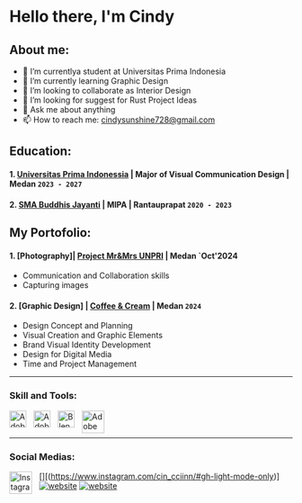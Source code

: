 # Hello there, I'm Cindy
## About me:
- 🔭 I’m currentlya student at Universitas Prima Indonesia
- 🌱 I’m currently learning Graphic Design
- 👯 I’m looking to collaborate as Interior Design
- 🤔 I’m looking for suggest for Rust Project Ideas
- 💬 Ask me about anything
- 📫 How to reach me: cindysunshine728@gmail.com

## Education:

#### 1. [Universitas Prima Indonessia](https://unprimdn.ac.id/) | Major of Visual Communication Design | Medan `2023 - 2027`
 #### 2. [SMA Buddhis Jayanti](https://dapo.kemdikbud.go.id/sekolah/1959D5AC26ABFAEA8D80) | MIPA | Rantauprapat `2020 - 2023`

## My Portofolio:
#### 1. [Photography]| [Project Mr&Mrs UNPRI](https://github.com/user-attachments/assets/83c8564b-135a-40e4-af72-0fc6a8cba28f) | Medan `Oct'2024
   - Communication and Collaboration skills
   - Capturing images
#### 2. [Graphic Design] | [Coffee & Cream](https://drive.google.com/file/d/1Ly7X3qalTc6pTdRuce6i5-1OQZQcUWzX/view?usp=drive_link) | Medan `2024`
   - Design Concept and Planning
   - Visual Creation and Graphic Elements
   - Brand Visual Identity Development
   - Design for Digital Media
   - Time and Project Management
---

### Skill and Tools:

[<img align="left" alt="Adobe Illustrator" width="30px" src="https://www.adobe.com/cc-shared/assets/img/product-icons/svg/illustrator-40.svg" style="padding-right:10px;" />][webdev]
[<img align="left" alt="Adobe Photoshop" width="30px" src="https://th.bing.com/th?id=OSAAS.7F34B6871FC320DC9A07CEE1A931250E&w=72&h=72&c=17&rs=1&o=6&dpr=1.1&pid=5.1" style="padding-right:10px;" />][webdev]
[<img align="left" alt="Blender" width="30px" src="https://th.bing.com/th?id=OSAAS.6EB038D49D14777AA2D6B24BE4501905&w=72&h=72&c=17&rs=1&o=6&dpr=1.1&pid=5.1" style="padding-right:10px;" />][webdev]
[<img align="left" alt="Adobe Affter Effect 2024" width="40px" src="https://th.bing.com/th?id=OSAAS.314E4CE0EE12BD064AEE4A393EEEB18D&w=72&h=72&c=17&rs=1&o=6&dpr=1.1&pid=5.1" style="padding-right:10px;" />][webdev]

<br />
<br />

---
### Social Medias:

[<img align="left" alt="Instagram" width="40px" src="https://th.bing.com/th?id=OSK.5f70ba24c4eb58acf56e988e3c6563ee&w=80&h=80&r=0&o=6&cb=B&pid=1.2" style="padding-right:10px;" />][(https://www.instagram.com/cin_cciinn/#gh-light-mode-only)]
[![website](./img/instagram-light.svg)](https://www.instagram.com/cin_cciinn/#gh-light-mode-only)
[![website](./img/instagram-dark.svg)](https://www.instagram.com/cin_cciinn/#gh-dark-mode-only)
&nbsp;&nbsp;


[webdev]: https://github.com/vincentwidyan/vincentwidyan
